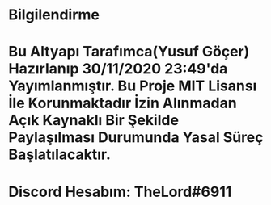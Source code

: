 # Bilgilendirme

# Bu Altyapı Tarafımca(Yusuf Göçer) Hazırlanıp 30/11/2020 23:49'da Yayımlanmıştır. Bu Proje MIT Lisansı İle Korunmaktadır İzin Alınmadan Açık Kaynaklı Bir Şekilde Paylaşılması Durumunda Yasal Süreç Başlatılacaktır.

# Discord Hesabım: TheLord#6911
